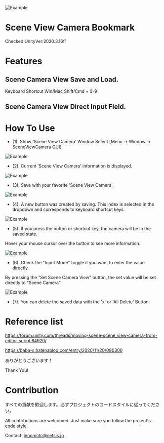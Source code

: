 ![Example](https://github.com/jp-netsis/SceneViewCameraBookmark/blob/main/Screenshots/SceneViewCamera.jpg)

# Scene View Camera Bookmark


Checked UnityVer:2020.3.16f1 

# Features
## Scene Camera View Save and Load.

Keyboard Shortcut Win/Mac Shift/Cmd + 0-9

## Scene Camera View Direct Input Field.


# How To Use
* (1). Show 'Scene View Camera' Window
Select [Menu -> Window -> SceneViewCamera GUI]

![Example](https://github.com/jp-netsis/SceneViewCameraBookmark/blob/main/Screenshots/SelectMenu.jpg)

* (2). Current 'Scene View Camera' information is displayed.

![Example](https://github.com/jp-netsis/SceneViewCameraBookmark/blob/main/Screenshots/SceneCameraWindow.jpg)

* (3). Save with your favorite 'Scene View Camera'.

![Example](https://github.com/jp-netsis/SceneViewCameraBookmark/blob/main/Screenshots/Saved.jpg)

* (4). A new button was created by saving. This index is selected in the dropdown and corresponds to keyboard shortcut keys.

![Example](https://github.com/jp-netsis/SceneViewCameraBookmark/blob/main/Screenshots/Save1.jpg)

* (5). If you press the button or shortcut key, the camera will be in the saved state.

Hover your mouse cursor over the button to see more information.

![Example](https://github.com/jp-netsis/SceneViewCameraBookmark/blob/main/Screenshots/Tooltip.jpg)

* (6). Check the "Input Mode" toggle if you want to enter the value directly.

By pressing the "Set Scene Camera View" button, the set value will be set directly to "Scene Camera".

![Example](https://github.com/jp-netsis/SceneViewCameraBookmark/blob/main/Screenshots/InputMode.jpg)

* (7). You can delete the saved data with the 'x' or 'All Delete' Button.



# Reference list

https://forum.unity.com/threads/moving-scene-scene_view-camera-from-editor-script.64920/

https://baba-s.hatenablog.com/entry/2020/11/20/080300

ありがとうございます！

Thank You!

# Contribution

すべての貢献を歓迎します。必ずプロジェクトのコードスタイルに従ってください。

All contributions are welcomed. Just make sure you follow the project's code style.  

Contact: jenomoto@netsis.jp

